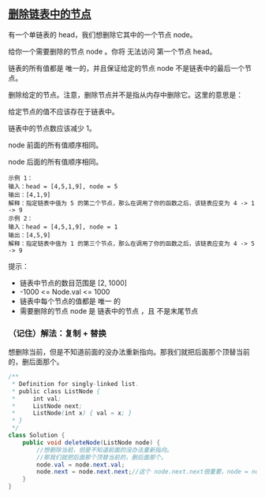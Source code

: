 ## [删除链表中的节点](https://leetcode.cn/problems/delete-node-in-a-linked-list/description/)
有一个单链表的 head，我们想删除它其中的一个节点 node。

给你一个需要删除的节点 node 。你将 无法访问 第一个节点  head。

链表的所有值都是 唯一的，并且保证给定的节点 node 不是链表中的最后一个节点。

删除给定的节点。注意，删除节点并不是指从内存中删除它。这里的意思是：

给定节点的值不应该存在于链表中。

链表中的节点数应该减少 1。

node 前面的所有值顺序相同。

node 后面的所有值顺序相同。


````
示例 1：
输入：head = [4,5,1,9], node = 5
输出：[4,1,9]
解释：指定链表中值为 5 的第二个节点，那么在调用了你的函数之后，该链表应变为 4 -> 1 -> 9
示例 2：
输入：head = [4,5,1,9], node = 1
输出：[4,5,9]
解释：指定链表中值为 1 的第三个节点，那么在调用了你的函数之后，该链表应变为 4 -> 5 -> 9
````

提示：
- 链表中节点的数目范围是 [2, 1000]
- -1000 <= Node.val <= 1000
- 链表中每个节点的值都是 唯一 的
- 需要删除的节点 node 是 链表中的节点 ，且 不是末尾节点

### （记住）解法：复制 + 替换
想删除当前，但是不知道前面的没办法重新指向。那我们就把后面那个顶替当前的，删后面那个。
````java
/**
 * Definition for singly-linked list.
 * public class ListNode {
 *     int val;
 *     ListNode next;
 *     ListNode(int x) { val = x; }
 * }
 */
class Solution {
    public void deleteNode(ListNode node) {
        //想删除当前，但是不知道前面的没办法重新指向。
        //那我们就把后面那个顶替当前的，删后面那个。
        node.val = node.next.val;
        node.next = node.next.next;//这个 node.next.next很重要，node = node.next是不行的，节点没有少，需要下下一个换掉下一个
    }
}
````